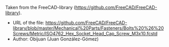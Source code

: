 Taken from the FreeCAD-library (https://github.com/FreeCAD/FreeCAD-library).

* URL of the file: https://github.com/FreeCAD/FreeCAD-library/blob/master/Mechanical%20Parts/Fasteners/Bolts%20%26%20Screws/Metric/ISO4762_Hex_Socket_Head_Cap_Screw_M3x10.fcstd
* Author: Obijuan (Juan González-Gómez)